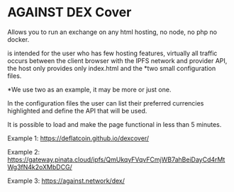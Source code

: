 # AGAINST DEX Cover

Allows you to run an exchange on any html hosting, no node, no php no docker.

is intended for the user who has few hosting features, virtually all traffic occurs between the client browser with the IPFS network and provider API, the host only provides only index.html and the *two small configuration files.

*We use two as an example, it may be more or just one.

In the configuration files the user can list their preferred currencies highlighted and define the API that will be used.

It is possible to load and make the page functional in less than 5 minutes.

Example 1: https://deflatcoin.github.io/dexcover/

Example 2: https://gateway.pinata.cloud/ipfs/QmUkqyFVqvFCmjWB7ahBeiDayCd4rMtWg3fN4k2oXMbDCG/

Example 3: https://against.network/dex/
